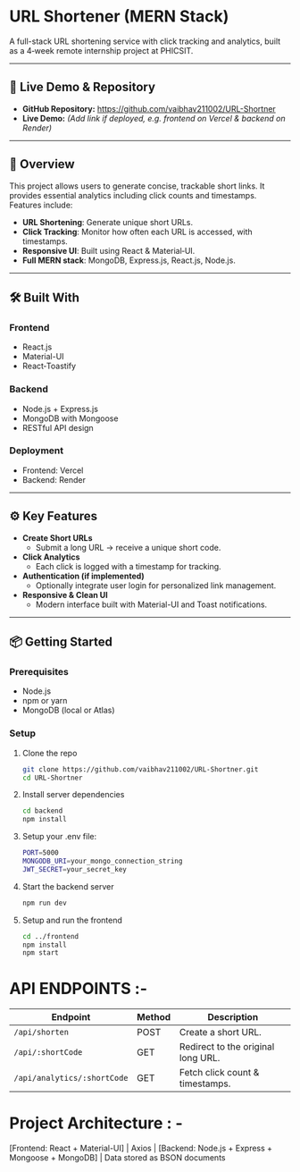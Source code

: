 
# URL Shortener (MERN Stack)

A full-stack URL shortening service with click tracking and analytics, built as a 4‑week remote internship project at PHICSIT.

---

## 🚀 Live Demo & Repository

- **GitHub Repository:** https://github.com/vaibhav211002/URL-Shortner  
- **Live Demo:** *(Add link if deployed, e.g. frontend on Vercel & backend on Render)*

---

## 📝 Overview

This project allows users to generate concise, trackable short links. It provides essential analytics including click counts and timestamps. Features include:

- **URL Shortening**: Generate unique short URLs.
- **Click Tracking**: Monitor how often each URL is accessed, with timestamps.
- **Responsive UI**: Built using React & Material‑UI.
- **Full MERN stack**: MongoDB, Express.js, React.js, Node.js.

---

## 🛠️ Built With

### Frontend

- React.js  
- Material-UI  
- React‑Toastify  

### Backend

- Node.js + Express.js  
- MongoDB with Mongoose  
- RESTful API design  

### Deployment

- Frontend: Vercel  
- Backend: Render

---

## ⚙️ Key Features

- **Create Short URLs**  
  - Submit a long URL → receive a unique short code.
- **Click Analytics**  
  - Each click is logged with a timestamp for tracking.
- **Authentication (if implemented)**  
  - Optionally integrate user login for personalized link management.
- **Responsive & Clean UI**  
  - Modern interface built with Material-UI and Toast notifications.

---

## 📦 Getting Started

### Prerequisites

- Node.js  
- npm or yarn  
- MongoDB (local or Atlas)

### Setup

1. Clone the repo  
   ```bash
   git clone https://github.com/vaibhav211002/URL-Shortner.git
   cd URL-Shortner
2. Install server dependencies
   ```bash
   cd backend
   npm install
3. Setup your .env file:
   ```bash
   PORT=5000
   MONGODB_URI=your_mongo_connection_string
   JWT_SECRET=your_secret_key

4. Start the backend server
   ```bash
   npm run dev
5. Setup and run the frontend
   ```bash
   cd ../frontend
   npm install
   npm start

# API ENDPOINTS :- 

| Endpoint                    | Method | Description                        |
| --------------------------- | ------ | ---------------------------------- |
| `/api/shorten`              | POST   | Create a short URL.                |
| `/api/:shortCode`           | GET    | Redirect to the original long URL. |
| `/api/analytics/:shortCode` | GET    | Fetch click count & timestamps.    |

# Project Architecture : - 

[Frontend: React + Material-UI]
         |
       Axios
         |
[Backend: Node.js + Express + Mongoose + MongoDB]
         |
   Data stored as BSON documents




